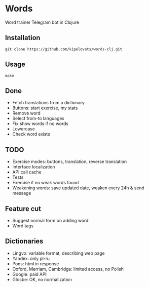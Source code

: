 # Words

Word trainer Telegram bot in Clojure

## Installation

`git clone https://github.com/kipelovets/words-clj.git`

## Usage

`make`

## Done

* Fetch translations from a dictionary
* Buttons: start exercise, my stats
* Remove word
* Select from-to languages
* Fix show words if no words
* Lowercase
* Check word exists

## TODO

* Exercise modes: buttons, translation, reverse translation
* Interface localization
* API call cache
* Tests
* Exercise if no weak words found
* Weakening words: save updated date, weaken every 24h & send message

## Feature cut

* Suggest normal form on adding word
* Word tags

## Dictionaries

* Lingvo: variable format, describing web page
* Yandex: only pl-ru
* Pons: html in response
* Oxford, Merriam, Cambridge: limited access, no Polish
* Google: paid API
* Glosbe: OK, no normalization
